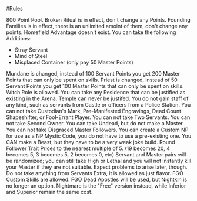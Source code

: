 #Rules

800 Point Pool.
Broken Ritual is in effect, don't change any Points.
Founding Families is in effect, there is an unlimited amoint of them, don't change any points.
Homefield Advantage doesn't exist.
You can take the following Additions:
- Stray Servant
- Mind of Steel
- Misplaced Container (only pay 50 Master Points)

Mundane is changed, instead of 100 Servant Points you get 200 Master Points that can only be spent on skills.
Priest is changed, instead of 50 Servant Points you get 100 Master Points that can only be spent on skills.
Witch Role is allowed.
You can take any Residence that can be justified as existing in the Arena. Temple can never be justifed. You do not gain staff of any kind, such as servants from Castle or officers from a Police Station.
You can not take Custodian's Mark, Pre-Manifested Engravings, Dead Count Shapeshifter, or Fool-Errant Player.
You can not take Two Servants.
You can not take Second Owner.
You can take Undead, but do not make a Master.
You can not take Disgraced Master Followers.
You can create a Custom NP for use as a NP Mystic Code, you do not have to use a pre-existing one.
You CAN make a Beast, but they have to be a very weak joke build.
Round Follower Trait Prices to the nearest multiple of 5. (19 becomes 20, 4 becomes 5, 3 becomes 5, 2 becomes 0, etc)
Servant and Master pairs will be randomized; you can still take High or Lethal and you will not instantly kill your Master if they are not suitable. Expect problems to arise later, though.
Do not take anything from Servants Extra, it is allowed as just flavor.
FGO Custom Skills are allowed.
FGO Dead Apostles will be used, but Nightkin is no longer an option. Nightmare is the "Free" version instead, while Inferior and Superior remain the same cost.